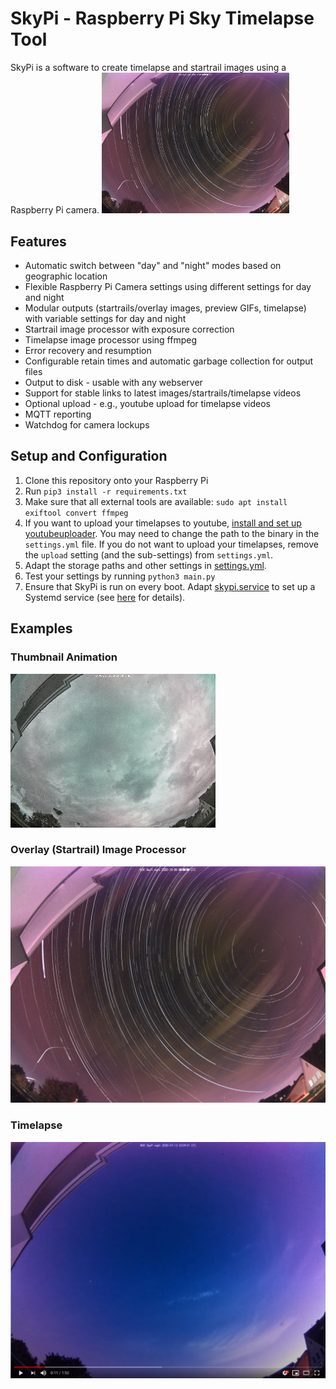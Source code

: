 # SkyPi - Raspberry Pi Sky Timelapse Tool

SkyPi is a software to create timelapse and startrail images using a Raspberry Pi camera.
<img src="./examples/overlay.jpg" width="300">
## Features

 * Automatic switch between "day" and "night" modes based on geographic location
 * Flexible Raspberry Pi Camera settings using different settings for day and night
 * Modular outputs (startrails/overlay images, preview GIFs, timelapse) with variable settings for day and night
 * Startrail image processor with exposure correction
 * Timelapse image processor using ffmpeg
 * Error recovery and resumption
 * Configurable retain times and automatic garbage collection for output files
 * Output to disk - usable with any webserver
 * Support for stable links to latest images/startrails/timelapse videos
 * Optional upload - e.g., youtube upload for timelapse videos
 * MQTT reporting
 * Watchdog for camera lockups

## Setup and Configuration

 1. Clone this repository onto your Raspberry Pi
 2. Run `pip3 install -r requirements.txt`
 3. Make sure that all external tools are available: `sudo apt install exiftool convert ffmpeg`
 4. If you want to upload your timelapses to youtube, [install and set up youtubeuploader](https://github.com/porjo/youtubeuploader). You may need to change the path to the binary in the `settings.yml` file. If you do not want to upload your timelapses, remove the `upload` setting (and the sub-settings) from `settings.yml`.
 5. Adapt the storage paths and other settings in [settings.yml](./settings.yml).
 6. Test your settings by running `python3 main.py`
 7. Ensure that SkyPi is run on every boot. Adapt [skypi.service](./skypi.service) to set up a Systemd service (see [here](https://www.linode.com/docs/guides/start-service-at-boot/) for details).

## Examples
### Thumbnail Animation
![Thumbnail](examples/animation.gif)

### Overlay (Startrail) Image Processor
![Overlay (startrail) image](examples/overlay.jpg)


### Timelapse
[![Timelapse - Link to YouTube](./examples/youtube.png)](https://www.youtube.com/watch?v=6erOVqfch5o)
